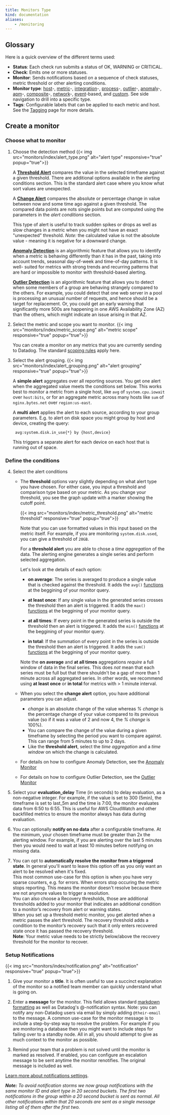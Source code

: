 ```yaml
---
title: Monitors Type
kind: documentation
aliases:
    - /monitoring
---
```


## Glossary

Here is a quick overview of the different terms used:

- **Status**: Each check run submits a status of OK, WARNING or CRITICAL.
- **Check**: Emits one or more statuses.
- **Monitor**: Sends notifications based on a sequence of check statuses, metric
  threshold or other alerting conditions.
- **Monitor type**: [host](/monitors/monitor_types/host)-, [metric](/monitors/monitor_types/metric)-, [integration](/monitors/monitor_types/integration)-, [process](/monitors/monitor_types/process)-, [outlier](/monitors/monitor_types/outlier)-, [anomaly](/monitors/monitor_types/anomaly)-, [apm](/monitors/monitor_types/apm)-, [composite](/monitors/monitor_types/composite)-, [network](/monitors/monitor_types/network)-, [event](/monitors/monitor_types/event)-based, and [custom](/monitors/monitor_types/custom_check). See side navigation to drill into a specific type.
- **Tags**: Configurable labels that can be applied to each metric and host. See the [Tagging](/agent/tagging) page for more details.

## Create a monitor
### Choose what to monitor

1. Choose the detection method
    {{< img src="monitors/index/alert_type.png" alt="alert type" responsive="true" popup="true">}}

    A **[Threshold Alert](/monitors/monitor_types/metric)** compares the value in the selected
    timeframe against a given threshold. There are additional options available
    in the alerting conditions section. This is the standard alert case
    where you know what sort values are unexpected.

    A **[Change Alert](/monitors/monitor_types/metric)** compares the absolute or percentage change in
    value between now and some time ago against a given threshold.
    The compared data points are nots single points but are computed using
    the parameters in the *alert conditions* section.

    This type of alert is useful to track sudden spikes or drops as well as slow
    changes in a metric when you might not have an exact "unexpected" threshold.
    *Note:* the calculated value is not the absolute value - meaning it is
    negative for a downward change.

    **[Anomaly Detection](/monitors/monitor_types/anomaly)** is an algorithmic feature that allows you to identify
    when a metric is behaving differently than it has in the past, taking into
    account trends, seasonal day-of-week and time-of-day patterns. It is well-
    suited for metrics with strong trends and recurring patterns that are hard
    or impossible to monitor with threshold-based alerting.

    **[Outlier Detection](/monitors/monitor_types/outlier)** is an algorithmic feature that allows you to detect
    when some members of a group are behaving strangely compared to the others.
    For example, you could detect that one web server in a pool is processing an
    unusual number of requests, and hence should be a target for replacement. Or,
    you could get an early warning that significantly more 500s are happening in
    one AWS Availability Zone (AZ) than the others, which might indicate an issue
    arising in that AZ.

2. Select the metric and scope you want to monitor.
  {{< img src="monitors/index/metric_scope.png" alt="metric scope" responsive="true" popup="true">}}

    You can create a monitor on any metrics that you are currently sending to
    Datadog. The standard [scoping rules](/graphing/#scope) apply here.

3. Select the alert grouping.
    {{< img src="monitors/index/alert_grouping.png" alt="alert grouping" responsive="true" popup="true">}}

    A **simple alert** aggregates over all reporting sources. You get one
    alert when the aggregated value meets the conditions set below. This works
    best to monitor a metric from a single host, like `avg` of
    `system.cpu.iowait` over `host:bits`, or for an aggregate metric across many
    hosts like `sum` of `nginx.bytes.net` over `region:us-east`.

    A **multi alert** applies the alert to each source, according to your group
    parameters. E.g. to alert on disk space you might group by host and device,
    creating the query:

        avg:system.disk.in_use{*} by {host,device}

    This triggers a separate alert for each device on each host that is
    running out of space.

### Define the conditions
4. Select the alert conditions

    - The **threshold** options vary slightly depending on what alert type you
      have chosen. For either case, you input a threshold and comparison type
      based on your metric. As you change your threshold, you see the graph
      update with a marker showing the cutoff point.

      {{< img src="monitors/index/metric_threshold.png" alt="metric threshold" responsive="true" popup="true">}}

      Note that you can use formatted values in this input based on the
      metric itself. For example, if you are monitoring `system.disk.used`, you
      can give a threshold of `20GB`.

      For a **threshold alert** you are able to chose a *time aggregation*
      of the data. The alerting engine generates a single series and perform selected aggregation.

      Let's look at the details of each option:

      * **on average**: The series is averaged to produce a single
        value that is checked against the threshold. It adds the `avg()` [functions](/graphing/miscellaneous/functions) at the beggining of your monitor query. 

      * **at least once**: If any single value in the generated series crosses
        the threshold then an alert is triggered. It adds the `max()` [functions](/graphing/miscellaneous/functions) at the beggining of your monitor query.

      * **at all times**: If every point in the generated series is outside the
        threshold then an alert is triggered. It adds the `min()` [functions](/graphing/miscellaneous/functions) at the beggining of your monitor query.

      * **in total**: If the summation of every point in the series is outside
        the threshold then an alert is triggered. It adds the `sum()` [functions](/graphing/miscellaneous/functions) at the beggining of your monitor query.

      Note the **on average** and **at all times** aggregations *require* a full window of data in the final series. This does *not* mean that each series must be full but that there shouldn't be a gap of more than 1 minute across all aggregated series. In other words, we recommend using **at least once** or **in total** for metrics with > 1 minute interval.

    - When you select the **change alert** option, you have additional
    parameters you can adjust.
      - *change* is an absolute change of the value whereas *% change* is the percentage change of your value compared to its previous value (so if it was a value of 2 and now 4, the *% change* is 100%).
      - You can compare the change of the value during a given timeframe by selecting the period you want to compare against. This can range from 5 minutes to up to 2 days.
      - Like the **threshold alert**, select the *time aggregation* and a *time window* on which the change is calculated.

    - For details on how to configure Anomaly Detection, see the [Anomaly Monitor](/monitors/monitor_types/anomaly)

    - For details on how to configure Outlier Detection, see the [Outlier Monitor](/monitors/monitor_types/outlier)

5. Select your **evaluation_delay** Time (in seconds) to delay evaluation, as a non-negative integer. For example, if the value is set to 300 (5min), the timeframe is set to last_5m and the time is 7:00, the monitor evaluates data from 6:50 to 6:55. This is useful for AWS CloudWatch and other backfilled metrics to ensure the monitor always has data during evaluation.

6. You can optionally **notify on no data** after a configurable timeframe. At
   the minimum, your chosen timeframe must be greater than 2x the alerting
   window. For example, if you are alerting over the last 5 minutes then you
   would need to wait at least 10 minutes before notifying on missing data.

7. You can opt to **automatically resolve the monitor from a triggered
   state**. In general you'll want to leave this option off as you only want
   an alert to be resolved when it's fixed.  
   This most common use-case for this option is when you have very sparse
   counters, e.g. for errors. When errors stop occuring the metric stops
   reporting. This means the monitor doesn't resolve because there are not
   anymore values to trigger a resolution.  
    You can also choose a Recovery thresholds, those are additional thresholds added to your monitor that indicates an additional condition to a monitor’s recovery from alert or warning states.  
    When you set up a threshold metric monitor, you get alerted when a metric passes the alert threshold. The recovery threshold adds a condition to the monitor’s recovery such that it only enters recovered state once it has passed the recovery threshold.  
    **Note**: Your metric value needs to be strictly below/above the recovery threshold for the monitor to recover.

### Setup Notifications

{{< img src="monitors/index/notification.png" alt="notification" responsive="true" popup="true">}}

1. Give your monitor a **title**. It is often useful to use a succinct
   explanation of the monitor so a notified team member can quickly understand
   what is going on.

2. Enter a **message** for the monitor. This field allows standard
   [markdown formatting](http://daringfireball.net/projects/markdown/syntax)
   as well as Datadog's @-notification syntax. Note: you can notify any
   non-Datadog users via email by simply adding `@their-email` to the
   message.
  A common use-case for the monitor message is to include a step-by-step way to resolve the problem. For example if you are monitoring a database then you might want to include steps for failing over to a standby node. All in all, you should attempt to give as much context to the monitor as possible.

4. Remind your team that a problem is not solved until the monitor is marked as
   resolved. If enabled, you can configure an escalation message to be sent anytime the monitor renotifies. The original message is included as well.

[Learn more about notifications settings](/monitors/notifications).  

***Note:*** *To avoid notification storms we now group notifications with the same monitor ID and alert type in 20 second buckets. The first two notifications in the group within a 20 second bucket is sent as normal. All other notifications within that 20 seconds are sent as a single message listing all of them after the first two.*